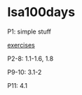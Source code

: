 # Isa100days
P1: simple stuff

[exercises](https://isabelle.in.tum.de/exercises/)

P2-8: 1.1-1.6, 1.8


P9-10: 3.1-2


P11: 4.1
